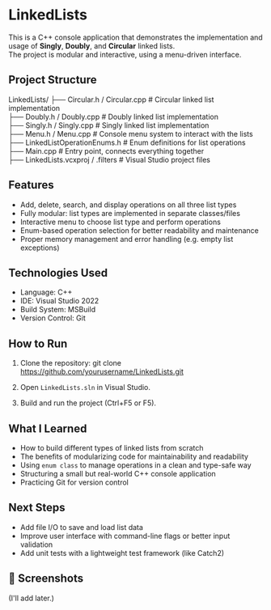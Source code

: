 # LinkedLists

This is a C++ console application that demonstrates the implementation and usage of **Singly**, **Doubly**, and **Circular** linked lists.  
The project is modular and interactive, using a menu-driven interface.

## Project Structure

LinkedLists/
├── Circular.h / Circular.cpp          # Circular linked list implementation  
├── Doubly.h / Doubly.cpp              # Doubly linked list implementation  
├── Singly.h / Singly.cpp              # Singly linked list implementation  
├── Menu.h / Menu.cpp                  # Console menu system to interact with the lists  
├── LinkedListOperationEnums.h         # Enum definitions for list operations  
├── Main.cpp                           # Entry point, connects everything together  
├── LinkedLists.vcxproj / .filters     # Visual Studio project files  

## Features

- Add, delete, search, and display operations on all three list types  
- Fully modular: list types are implemented in separate classes/files  
- Interactive menu to choose list type and perform operations  
- Enum-based operation selection for better readability and maintenance  
- Proper memory management and error handling (e.g. empty list exceptions)  

## Technologies Used

- Language: C++  
- IDE: Visual Studio 2022  
- Build System: MSBuild  
- Version Control: Git  

## How to Run

1. Clone the repository:
   git clone https://github.com/yourusername/LinkedLists.git

2. Open `LinkedLists.sln` in Visual Studio.

3. Build and run the project (Ctrl+F5 or F5).

## What I Learned

- How to build different types of linked lists from scratch  
- The benefits of modularizing code for maintainability and readability  
- Using `enum class` to manage operations in a clean and type-safe way  
- Structuring a small but real-world C++ console application  
- Practicing Git for version control  

## Next Steps

- Add file I/O to save and load list data  
- Improve user interface with command-line flags or better input validation  
- Add unit tests with a lightweight test framework (like Catch2)  

## 📸 Screenshots

(I'll add later.)
